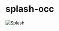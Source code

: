 # splash-occ
![Splash]([https://github.com/Open-Computing-Club/splash-occ/raw/refs/heads/main/splash.m4v](https://files.catbox.moe/4kjee9.m4v))
